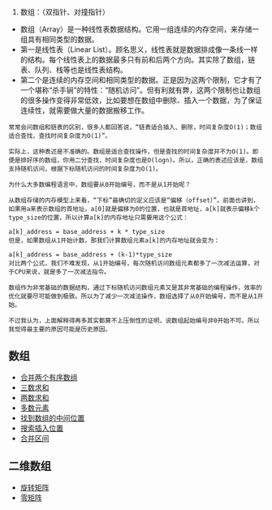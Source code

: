 
1. 数组：（双指针、对撞指针）
- 数组（Array）是一种线性表数据结构。它用一组连续的内存空间，来存储一组具有相同类型的数据。
- 第一是线性表（Linear List）。顾名思义，线性表就是数据排成像一条线一样的结构。每个线性表上的数据最多只有前和后两个方向。其实除了数组，链表、队列、栈等也是线性表结构。
- 第二个是连续的内存空间和相同类型的数据。正是因为这两个限制，它才有了一个堪称“杀手锏”的特性：“随机访问”。但有利就有弊，这两个限制也让数组的很多操作变得非常低效，比如要想在数组中删除、插入一个数据，为了保证连续性，就需要做大量的数据搬移工作。

```
常常会问数组和链表的区别，很多人都回答说，“链表适合插入、删除，时间复杂度O(1)；数组适合查找，查找时间复杂度为O(1)”。

实际上，这种表述是不准确的。数组是适合查找操作，但是查找的时间复杂度并不为O(1)。即便是排好序的数组，你用二分查找，时间复杂度也是O(logn)。所以，正确的表述应该是，数组支持随机访问，根据下标随机访问的时间复杂度为O(1)。
```
```
为什么大多数编程语言中，数组要从0开始编号，而不是从1开始呢？

从数组存储的内存模型上来看，“下标”最确切的定义应该是“偏移（offset）”。前面也讲到，如果用a来表示数组的首地址，a[0]就是偏移为0的位置，也就是首地址，a[k]就表示偏移k个type_size的位置，所以计算a[k]的内存地址只需要用这个公式：

a[k]_address = base_address + k * type_size
但是，如果数组从1开始计数，那我们计算数组元素a[k]的内存地址就会变为：

a[k]_address = base_address + (k-1)*type_size
对比两个公式，我们不难发现，从1开始编号，每次随机访问数组元素都多了一次减法运算，对于CPU来说，就是多了一次减法指令。

数组作为非常基础的数据结构，通过下标随机访问数组元素又是其非常基础的编程操作，效率的优化就要尽可能做到极致。所以为了减少一次减法操作，数组选择了从0开始编号，而不是从1开始。

不过我认为，上面解释得再多其实都算不上压倒性的证明，说数组起始编号非0开始不可。所以我觉得最主要的原因可能是历史原因。
```

## 数组

 - [合并两个有序数组](https://github.com/hytStart/daybydayStudy/issues/1)
 - [三数求和](https://github.com/hytStart/daybydayStudy/issues/2)
 - [两数求和](https://github.com/hytStart/daybydayStudy/issues/3)
 - [多数元素](https://github.com/hytStart/daybydayStudy/issues/4)
 - [找到数组的中间位置](https://github.com/hytStart/daybydayStudy/issues/5)
 - [搜索插入位置](https://github.com/hytStart/daybydayStudy/issues/6)
 - [合并区间](https://github.com/hytStart/daybydayStudy/issues/7)

## 二维数组

 - [旋转矩阵](https://github.com/hytStart/daybydayStudy/issues/8)
 - [零矩阵](https://github.com/hytStart/daybydayStudy/issues/9)
